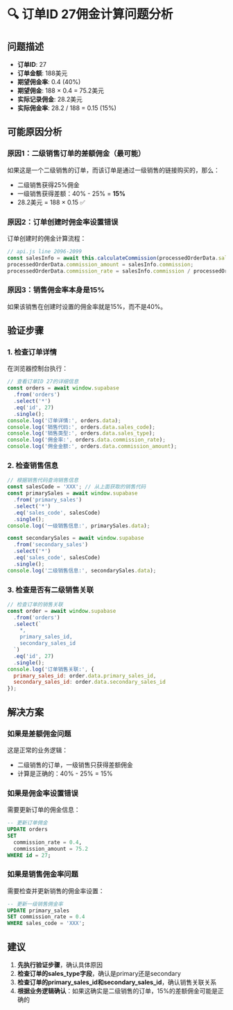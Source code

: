 # 🔍 订单ID 27佣金计算问题分析

## 问题描述
- **订单ID**: 27
- **订单金额**: 188美元
- **期望佣金率**: 0.4 (40%)
- **期望佣金**: 188 × 0.4 = 75.2美元
- **实际记录佣金**: 28.2美元
- **实际佣金率**: 28.2 / 188 = 0.15 (15%)

## 可能原因分析

### 原因1：二级销售订单的差额佣金（最可能）
如果这是一个二级销售的订单，而该订单是通过一级销售的链接购买的，那么：
- 二级销售获得25%佣金
- 一级销售获得差额：40% - 25% = **15%**
- 28.2美元 = 188 × 0.15 ✅

### 原因2：订单创建时佣金率设置错误
订单创建时的佣金计算流程：
```javascript
// api.js line 2096-2099
const salesInfo = await this.calculateCommission(processedOrderData.sales_code, processedOrderData.amount);
processedOrderData.commission_amount = salesInfo.commission;
processedOrderData.commission_rate = salesInfo.commission / processedOrderData.amount;
```

### 原因3：销售佣金率本身是15%
如果该销售在创建时设置的佣金率就是15%，而不是40%。

## 验证步骤

### 1. 检查订单详情
在浏览器控制台执行：
```javascript
// 查看订单ID 27的详细信息
const orders = await window.supabase
  .from('orders')
  .select('*')
  .eq('id', 27)
  .single();
console.log('订单详情:', orders.data);
console.log('销售代码:', orders.data.sales_code);
console.log('销售类型:', orders.data.sales_type);
console.log('佣金率:', orders.data.commission_rate);
console.log('佣金金额:', orders.data.commission_amount);
```

### 2. 检查销售信息
```javascript
// 根据销售代码查询销售信息
const salesCode = 'XXX'; // 从上面获取的销售代码
const primarySales = await window.supabase
  .from('primary_sales')
  .select('*')
  .eq('sales_code', salesCode)
  .single();
console.log('一级销售信息:', primarySales.data);

const secondarySales = await window.supabase
  .from('secondary_sales')
  .select('*')
  .eq('sales_code', salesCode)
  .single();
console.log('二级销售信息:', secondarySales.data);
```

### 3. 检查是否有二级销售关联
```javascript
// 检查订单的销售关联
const order = await window.supabase
  .from('orders')
  .select(`
    *,
    primary_sales_id,
    secondary_sales_id
  `)
  .eq('id', 27)
  .single();
console.log('订单销售关联:', {
  primary_sales_id: order.data.primary_sales_id,
  secondary_sales_id: order.data.secondary_sales_id
});
```

## 解决方案

### 如果是差额佣金问题
这是正常的业务逻辑：
- 二级销售的订单，一级销售只获得差额佣金
- 计算是正确的：40% - 25% = 15%

### 如果是佣金率设置错误
需要更新订单的佣金信息：
```sql
-- 更新订单佣金
UPDATE orders 
SET 
  commission_rate = 0.4,
  commission_amount = 75.2
WHERE id = 27;
```

### 如果是销售佣金率问题
需要检查并更新销售的佣金率设置：
```sql
-- 更新一级销售佣金率
UPDATE primary_sales 
SET commission_rate = 0.4
WHERE sales_code = 'XXX';
```

## 建议

1. **先执行验证步骤**，确认具体原因
2. **检查订单的sales_type字段**，确认是primary还是secondary
3. **检查订单的primary_sales_id和secondary_sales_id**，确认销售关联关系
4. **根据业务逻辑确认**：如果这确实是二级销售的订单，15%的差额佣金可能是正确的

